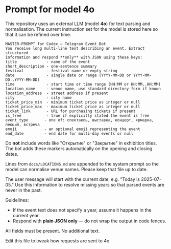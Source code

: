 # Prompt for model 4o

This repository uses an external LLM (model **4o**) for text parsing and
normalisation. The current instruction set for the model is stored here so that
it can be refined over time.

```
MASTER-PROMPT for Codex ― Telegram Event Bot
You receive long multi-line text describing an event. Extract structured
information and respond **only** with JSON using these keys:
title             - name of the event
short_description - one-sentence summary
festival          - festival name or empty string
date              - single date or range (YYYY-MM-DD or YYYY-MM-DD..YYYY-MM-DD)
time              - start time or time range (HH:MM or HH:MM..HH:MM)
location_name     - venue name, use standard directory form if known
location_address  - street address if present
city              - city name
ticket_price_min  - minimum ticket price as integer or null
ticket_price_max  - maximum ticket price as integer or null
ticket_link       - URL for purchasing tickets if present
is_free           - true if explicitly stated the event is free
event_type       - one of: спектакль, выставка, концерт, ярмарка, лекция, встреча
emoji            - an optional emoji representing the event
end_date         - end date for multi-day events or null
```

Do **not** include words like "Открытие" or "Закрытие" in exhibition titles.
The bot adds these markers automatically on the opening and closing dates.

Lines from `docs/LOCATIONS.md` are appended to the system prompt so the model
can normalise venue names. Please keep that file up to date.

The user message will start with the current date, e.g. "Today is
2025-07-05." Use this information to resolve missing years so that parsed
events are never in the past.

Guidelines:
- If the event text does not specify a year, assume it happens in the current
  year.
- Respond with **plain JSON only** &mdash; do not wrap the output in code
  fences.

All fields must be present. No additional text.

Edit this file to tweak how requests are sent to 4o.
